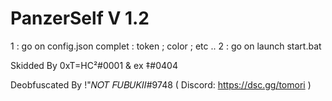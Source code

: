 # PanzerSelf V 1.2

1 : go on config.json complet : token ; color ; etc .. 
2 : go on launch start.bat 

Skidded By 0xT=HC²#0001 & ex ‡#0404 

Deobfuscated By !"𝑁𝑂𝑇 𝐹𝑈𝐵𝑈𝐾𝐼𝐼#9748 ( Discord: https://dsc.gg/tomori )
